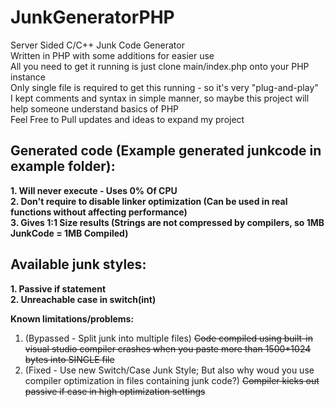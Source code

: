 # JunkGeneratorPHP
Server Sided C/C++ Junk Code Generator
<br/>Written in PHP with some additions for easier use
<br/>All you need to get it running is just clone main/index.php onto your PHP instance
<br/>Only single file is required to get this running - so it's very "plug-and-play"
<br/>I kept comments and syntax in simple manner, so maybe this project will help someone understand basics of PHP
<br/>Feel Free to Pull updates and ideas to expand my project

## Generated code (Example generated junkcode in example folder):
**1. Will never execute - Uses 0% Of CPU
<br/>2. Don't require to disable linker optimization (Can be used in real functions without affecting performance)
<br/>3. Gives 1:1 Size results (Strings are not compressed by compilers, so 1MB JunkCode = 1MB Compiled)**

## Available junk styles:
**1. Passive if statement
<br/>2. Unreachable case in switch(int)**

**Known limitations/problems:**
1. (Bypassed - Split junk into multiple files) ~~Code compiled using built-in visual studio compiler crashes when you paste more than 1500*1024 bytes into SINGLE file~~
2. (Fixed - Use new Switch/Case Junk Style; But also why woud you use compiler optimization in files containing junk code?) ~~Compiler kicks out passive if case in high optimization settings~~
